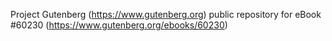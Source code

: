 Project Gutenberg (https://www.gutenberg.org) public repository for eBook #60230 (https://www.gutenberg.org/ebooks/60230)
